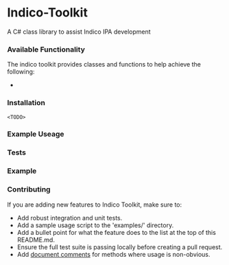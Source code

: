 # Indico-Toolkit
A C# class library to assist Indico IPA development

### Available Functionality
The indico toolkit provides classes and functions to help achieve the following:
* <TODO>

### Installation
```
<TODO>
```

### Example Useage
<TODO>

### Tests
<TODO>

### Example 
<TODO>

### Contributing

If you are adding new features to Indico Toolkit, make sure to:

* Add robust integration and unit tests.
* Add a sample usage script to the 'examples/' directory.
* Add a bullet point for what the feature does to the list at the top of this README.md.
* Ensure the full test suite is passing locally before creating a pull request.
* Add [document comments](https://docs.microsoft.com/en-us/dotnet/csharp/language-reference/language-specification/documentation-comments) for methods where usage is non-obvious.